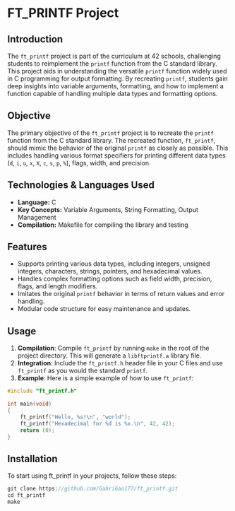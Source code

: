 # FT_PRINTF Project

## Introduction

The `ft_printf` project is part of the curriculum at 42 schools, challenging students to reimplement the `printf` function from the C standard library. This project aids in understanding the versatile `printf` function widely used in C programming for output formatting. By recreating `printf`, students gain deep insights into variable arguments, formatting, and how to implement a function capable of handling multiple data types and formatting options.

## Objective

The primary objective of the `ft_printf` project is to recreate the `printf` function from the C standard library. The recreated function, `ft_printf`, should mimic the behavior of the original `printf` as closely as possible. This includes handling various format specifiers for printing different data types (`d`, `i`, `u`, `x`, `X`, `c`, `s`, `p`, `%`), flags, width, and precision.

## Technologies & Languages Used

- **Language:** C
- **Key Concepts:** Variable Arguments, String Formatting, Output Management
- **Compilation:** Makefile for compiling the library and testing

## Features

- Supports printing various data types, including integers, unsigned integers, characters, strings, pointers, and hexadecimal values.
- Handles complex formatting options such as field width, precision, flags, and length modifiers.
- Imitates the original `printf` behavior in terms of return values and error handling.
- Modular code structure for easy maintenance and updates.

## Usage

1. **Compilation**: Compile `ft_printf` by running `make` in the root of the project directory. This will generate a `libftprintf.a` library file.
2. **Integration**: Include the `ft_printf.h` header file in your C files and use `ft_printf` as you would the standard `printf`.
3. **Example**: Here is a simple example of how to use `ft_printf`:

```c
#include "ft_printf.h"

int main(void)
{
    ft_printf("Hello, %s!\n", "world");
    ft_printf("Hexadecimal for %d is %x.\n", 42, 42);
    return (0);
}
```
## Installation
To start using ft_printf in your projects, follow these steps:    
```c
git clone https://github.com/GabriGao177/ft_printf.git
cd ft_printf
make
```
